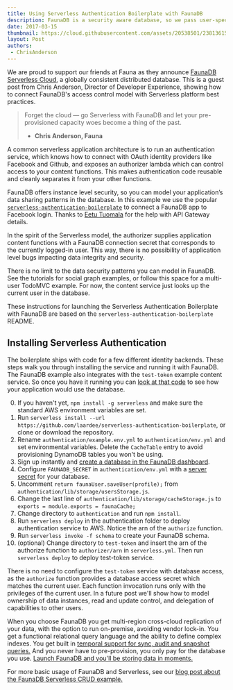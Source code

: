 ```yaml
---
title: Using Serverless Authentication Boilerplate with FaunaDB
description: FaunaDB is a security aware database, so we pass user-specific access tokens to it via a custom authorizer.
date: 2017-03-15
thumbnail: https://cloud.githubusercontent.com/assets/20538501/23813615/4b53e4fc-05a5-11e7-8214-e34c2c02b949.png
layout: Post
authors:
 - ChrisAnderson
---
```


We are proud to support our friends at Fauna as they announce [FaunaDB Serverless Cloud](https://fauna.com/product), a globally consistent distributed database. This is a guest post from Chris Anderson, Director of Developer Experience, showing how to connect FaunaDB's access control model with Serverless platform best practices.

> Forget the cloud — go Serverless with FaunaDB and let your pre-provisioned capacity woes become a thing of the past.
> - **Chris Anderson, Fauna**

A common serverless application architecture is to run an authentication service, which knows how to connect with OAuth identity providers like Facebook and Github, and exposes an authorizer lambda which can control access to your content functions. This makes authentication code reusable and cleanly separates it from your other functions.

FaunaDB offers instance level security, so you can model your application’s data sharing patterns in the database. In this example we use the popular [`serverless-authentication-boilerplate`](https://github.com/laardee/serverless-authentication-boilerplate) to connect a FaunaDB app to Facebook login. Thanks to [Eetu Tuomala](https://www.linkedin.com/in/eetutuomala/) for the help with API Gateway details.

In the spirit of the Serverless model, the authorizer supplies application content functions with a FaunaDB connection secret that corresponds to the currently logged-in user. This way, there is no possibility of application level bugs impacting data integrity and security.

There is no limit to the data security patterns you can model in FaunaDB. See the tutorials for social graph examples, or follow this space for a multi-user TodoMVC example. For now, the content service just looks up the current user in the database.

These instructions for launching the Serverless Authentication Boilerplate with FaunaDB are based on the `serverless-authentication-boilerplate` README.

## Installing Serverless Authentication

The boilerplate ships with code for a few different identity backends. These steps walk you through installing the service and running it with FaunaDB. The FaunaDB example also integrates with the `test-token` example content service. So once you have it running you can [look at that code](https://github.com/laardee/serverless-authentication-boilerplate/blob/37e4006870c708fa3ef8b64d451a13e2ed93e6f3/test-token/handler.js#L20) to see how your application would use the database.

0. If you haven't yet, `npm install -g serverless` and make sure the standard AWS environment variables are set.
1. Run `serverless install --url https://github.com/laardee/serverless-authentication-boilerplate`, or clone or download the repository.
2. Rename `authentication/example.env.yml` to `authentication/env.yml` and set environmental variables. Delete the `CacheTable` entry to avoid provisioning DynamoDB tables you won't be using.
3. Sign up instantly and [create a database in the FaunaDB dashboard](https://fauna.com/serverless-cloud-sign-up).
4. Configure `FAUNADB_SECRET` in `authentication/env.yml` with a [server secret](https://fauna.com/documentation#authentication) for your database.
5. Uncomment `return faunaUser.saveUser(profile);` from `authentication/lib/storage/usersStorage.js`.
6. Change the last line of `authentication/lib/storage/cacheStorage.js` to `exports = module.exports = faunaCache;`
7. Change directory to `authentication` and run `npm install`.
8. Run `serverless deploy` in the authentication folder to deploy authentication service to AWS. Notice the arn of the `authorize` function.
9. Run `serverless invoke -f schema` to create your FaunaDB schema.
10. (optional) Change directory to `test-token` and insert the arn of the authorize function to `authorizer/arn` in `serverless.yml`. Then run `serverless deploy` to deploy test-token service.

There is no need to configure the `test-token` service with database access, as the `authorize` function provides a database access secret which matches the current user. Each function invocation runs only with the privileges of the current user. In a future post we'll show how to model ownership of data instances, read and update control, and delegation of capabilities to other users.

When you choose FaunaDB you get multi-region cross-cloud replication of your data, with the option to run on-premise, avoiding vendor lock-in. You get a functional relational query language and the ability to define complex indexes. You get built in [temporal support for sync, audit and snapshot queries.](https://fauna.com/blog/time-traveling-databases)  And you never have to pre-provision, you only pay for the database you use. [Launch FaunaDB and you'll be storing data in moments.](https://fauna.com/serverless-cloud-sign-up)

For more basic usage of FaunaDB and Serverless, see our [blog post about the FaunaDB Serverless CRUD example.](https://fauna.com/blog/serverless-cloud-database)
